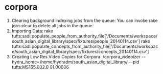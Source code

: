 corpora
===========================

1. Clearing background indexing jobs from the queue:  You can invoke rake jobs:clear to delete all jobs in the queue.
2. Importing Data:
  rake tufts:sadl:populate_people_from_authority_file['/Documents/workspace/south_asian_digital_library/spec/fixtures/people_20140114.csv']
  rake tufts:sadl:populate_concepts_from_authority_file['/Documents/workspace/south_asian_digital_library/spec/fixtures/concepts_20140114.csv']
3. Creating Low Res Video Copies for Corpora
 ./corpora_videoizer --hydra_home=/home/hydradm/south_asian_digital_library/ --pid tufts:MS165.002.0 01.00006

